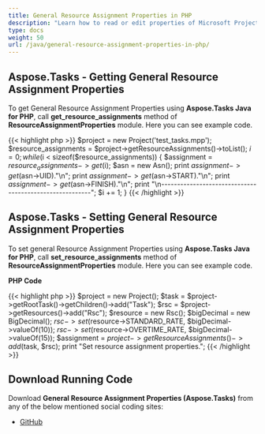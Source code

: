 ```yaml
---
title: General Resource Assignment Properties in PHP
description: "Learn how to read or edit properties of Microsoft Project (MPP/XML) resource assignments using Aspose.Tasks Java for PHP."
type: docs
weight: 50
url: /java/general-resource-assignment-properties-in-php/
---
```


## **Aspose.Tasks - Getting General Resource Assignment Properties**
To get General Resource Assignment Properties using **Aspose.Tasks Java for PHP**, call **get_resource_assignments** method of **ResourceAssignmentProperties** module. Here you can see example code.

{{< highlight php >}}
$project = new Project('test_tasks.mpp');
$resource_assignments = $project->getResourceAssignments()->toList();
$i = 0;
while ($i < sizeof($resource_assignments))
{
    $assignment = $resource_assignments->get($i);
    $asn = new Asn();
    print $assignment->get($asn->UID)."\n";
    print $assignment->get($asn->START)."\n";
    print $assignment->get($asn->FINISH)."\n";
    print "\n--------------------------------------------------------";
    $i += 1;
}
{{< /highlight >}}

## **Aspose.Tasks - Setting General Resource Assignment Properties**
To set general Resource Assignment Properties using **Aspose.Tasks Java for PHP**, call **set_resource_assignments** method of **ResourceAssignmentProperties** module. Here you can see example code.

**PHP Code**

{{< highlight php >}}
$project = new Project();
$task = $project->getRootTask()->getChildren()->add("Task");
$rsc = $project->getResources()->add("Rsc");
$resource = new Rsc();
$bigDecimal = new BigDecimal();
$rsc->set($resource->STANDARD_RATE, $bigDecimal->valueOf(10));
$rsc->set($resource->OVERTIME_RATE, $bigDecimal->valueOf(15));
$assignment = $project->getResourceAssignments()->add($task, $rsc);
print "Set resource assignment properties.";
{{< /highlight >}}

## **Download Running Code**
Download **General Resource Assignment Properties (Aspose.Tasks)** from any of the below mentioned social coding sites:

- [GitHub](https://github.com/aspose-tasks/Aspose.Tasks-for-Java/blob/master/Plugins/Aspose_Tasks_Java_for_PHP/src/aspose/tasks/WorkingWithResourceAssignments/ResourceAssignmentProperties.php)
